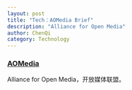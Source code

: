 ```yaml
---
layout: post
title: "Tech：AOMedia Brief"
description: "Alliance for Open Media"
author: ChenQi
category: Technology
---
```


### [AOMedia](https://aomedia.org/)

Alliance for Open Media，开放媒体联盟。
